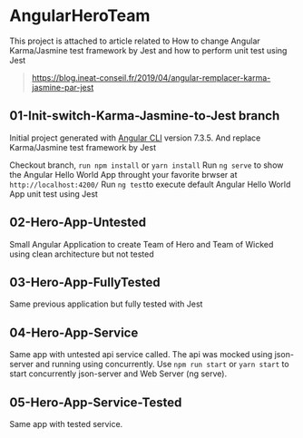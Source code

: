 # AngularHeroTeam
This project is attached to article related to How to change Angular Karma/Jasmine test framework by Jest and how to perform unit test using Jest

> https://blog.ineat-conseil.fr/2019/04/angular-remplacer-karma-jasmine-par-jest

## 01-Init-switch-Karma-Jasmine-to-Jest branch
Initial project generated with [Angular CLI](https://github.com/angular/angular-cli) version 7.3.5. And replace Karma/Jasmine test framework by Jest

Checkout branch, `run npm install` or `yarn install`
Run `ng serve` to show the Angular Hello World App throught your favorite brwser at `http://localhost:4200/`
Run `ng test`to execute default Angular Hello World App unit test using Jest

## 02-Hero-App-Untested
Small Angular Application to create Team of Hero and Team of Wicked using clean architecture but not tested

## 03-Hero-App-FullyTested
Same previous application but fully tested with Jest

## 04-Hero-App-Service
Same app with untested api service called. The api was mocked using json-server and running using concurrently.
Use `npm run start` or `yarn start` to start concurrently json-server and Web Server (ng serve).

## 05-Hero-App-Service-Tested
Same app with tested service.

